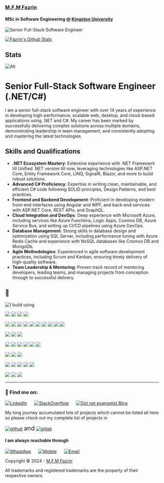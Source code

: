 ### [M.F.M Fazrin](https://nizraf.github.io)
#### MSc in Software Engineering @ [Kingston University](https://www.kingston.ac.uk/)
<p> <img src="https://readme-typing-svg.herokuapp.com?lines=Senior+Full-Stack+Software+Engineer" alt="Senior Full-Stack Software Engineer" /> </p>

[![Fazrin's Github Stats](https://github-readme-stats.vercel.app/api?username=nirzaf&count_private=true&theme=default&show_icons=true)](https://github.com/nirzaf)

## Stats

![Alt](https://repobeats.axiom.co/api/embed/38b63c4514a8a4cd7d1307985af2889c78d67bcc.svg)

# Senior Full-Stack Software Engineer (.NET/C#)

I am a senior full-stack software engineer with over 14 years of experience in developing high-performance, scalable web, desktop, and cloud-based applications using .NET and C#. My career has been marked by successfully delivering complex solutions across multiple domains, demonstrating leadership in team management, and consistently adopting and mastering the latest technologies.

## Skills and Qualifications
- **.NET Ecosystem Mastery**: Extensive experience with .NET Frameowrk till Unified .NET version till now, leveraging technologies like ASP.NET Core, Entity Framework Core, LINQ, SignalR, Blazor, and more to build robust solutions.
- **Advanced C# Proficiency**: Expertise in writing clean, maintainable, and efficient C# code following SOLID principles, Design Patterns, and best practices.
- **Frontend and Backend Development**: Proficient in developing modern front-end interfaces using Angular and WPF, and back-end services with ASP.NET Core, REST APIs, and GraphQL.
- **Cloud Integration and DevOps**: Deep experience with Microsoft Azure, including services like Azure Functions, Logic Apps, Cosmos DB, Azure Service Bus, and setting up CI/CD pipelines using Azure DevOps.
- **Database Management**: Strong skills in database design and optimization using SQL Server, including performance tuning with Azure Redis Cache and experience with NoSQL databases like Cosmos DB and MongoDb.
- **Agile Methodologies**: Experienced in agile software development practices, including Scrum and Kanban, ensuring timely delivery of high-quality software.
- **Team Leadership & Mentoring**: Proven track record of mentoring developers, leading teams, and managing projects from conception through to successful delivery.

## 🚧 
<p><img src="https://readme-typing-svg.herokuapp.com?lines=I+build+using+👇+👇+👇" alt="I build using" /> </p>

![](https://img.shields.io/badge/IDE-Visual%20Studio-informational?style=for-the-badge&logo=visualstudio&logoColor=white&color=0c1000)
![](https://img.shields.io/badge/IDE-Jetbrains%20Rider%20-informational?style=for-the-badge&logo=rider&logoColor=white&color=0c1000)
![](https://img.shields.io/badge/IDE-Jetbrains%20WebStorm-informational?style=for-the-badge&logo=webstorm&logoColor=white&color=0c1000)
![](https://img.shields.io/badge/Ed-Visual%20Studio%20Code-informational?style=for-the-badge&logo=visualstudiocode&logoColor=white&color=0c1000)

![](https://img.shields.io/badge/-C%23-informational?style=for-the-badge&logo=csharp&logoColor=white&color=blue)
![](https://img.shields.io/badge/-TypeScript-informational?style=for-the-badge&logo=typescript&logoColor=white&color=blue)
![](https://img.shields.io/badge/JavaScript-informational?style=for-the-badge&logo=javascript&logoColor=white&color=blue)
![](https://img.shields.io/badge/HTML-informational?style=for-the-badge&logo=html5&logoColor=white&color=blue)
![](https://img.shields.io/badge/CSS-informational?style=for-the-badge&logo=css3&logoColor=white&color=blue)
![](https://img.shields.io/badge/SCSS-informational?style=for-the-badge&logo=sass&logoColor=white&color=blue)
![](https://img.shields.io/badge/SQL-informational?style=for-the-badge&logo=postgresql&logoColor=white&color=blue)
![](https://img.shields.io/badge/JSON-informational?style=for-the-badge&logo=json&logoColor=white&color=blue)
![](https://img.shields.io/badge/XML-informational?style=for-the-badge&logo=xml&logoColor=white&color=blue)
![](https://img.shields.io/badge/Python-informational?style=for-the-badge&logo=python&logoColor=white&color=blue)

![](https://img.shields.io/badge/Framework-.NET-informational?style=for-the-badge&logo=dotnet&logoColor=white&color=red)
![](https://img.shields.io/badge/Framework-Angular-informational?style=for-the-badge&logo=angular&logoColor=white&color=red)
![](https://img.shields.io/badge/Framework-Bootstrap-informational?style=for-the-badge&logo=bootstrap&logoColor=white&color=red)


![](https://img.shields.io/badge/:-Azure%20Functions-informational?style=for-the-badge&logo=microsoftazure&logoColor=white&color=00b859)
![](https://img.shields.io/badge/:-Azure%20DevOps-informational?style=for-the-badge&logo=microsoftazure&logoColor=white&color=00b859)
![](https://img.shields.io/badge/:-Azure%20Pipelines-informational?style=for-the-badge&logo=microsoftazure&logoColor=white&color=00b859)
![](https://img.shields.io/badge/:-Postman-information?style=for-the-badge&logo=postman&logoColor=white&color=color=00b859)
![](https://img.shields.io/badge/:-Insomnia-information?style=for-the-badge&logo=insomnia&logoColor=white&color=color=00b859)
![](https://img.shields.io/badge/:-Resharper-informational?style=for-the-badge&logo=resharper&logoColor=white&color=color=00b859)


![](https://img.shields.io/badge/Cloud-Azure-informational?style=for-the-badge&logo=microsoftazure&logoColor=white&color=skyblue)
![](https://img.shields.io/badge/Cloud-AWS-informational?style=for-the-badge&logo=amazonaws&logoColor=white&color=skyblue)
![](https://img.shields.io/badge/Cloud-GCP-informational?style=for-the-badge&logo=googlecloud&logoColor=white&color=skyblue)


![](https://img.shields.io/badge/DB-SQL%20Server-informational?style=for-the-badge&logo=microsoftsqlserver&logoColor=white&color=00c)
![](https://img.shields.io/badge/DB-MySQL-informational?style=for-the-badge&logo=mysql&logoColor=white&color=00c)
![](https://img.shields.io/badge/DB-MongoDB-informational?style=for-the-badge&logo=mongodb&logoColor=white&color=00c)
![](https://img.shields.io/badge/DB-Redis-informational?style=for-the-badge&logo=redis&logoColor=white&color=00c)
![](https://img.shields.io/badge/DB-CosmosDB-informational?style=for-the-badge&logo=microsoftazure&logoColor=white&color=00c)

![](https://img.shields.io/badge/OS-Windows-informational?style=for-the-badge&logo=windows&logoColor=white&color=blue)
![](https://img.shields.io/badge/OS-Linux-informational?style=for-the-badge&logo=linux&logoColor=white&color=white)
![](https://img.shields.io/badge/OS-MacOS-informational?style=for-the-badge&logo=apple&logoColor=white&color=aqua)

---
### 📢 Find me on:

[![LinkedIn](https://res.cloudinary.com/dcx7eongu/image/upload/v1699643774/linkedin_myduif.svg)](https://www.linkedin.com/in/mfmfazrin/) &nbsp;&nbsp;&nbsp;&nbsp; [![StackOverflow](https://res.cloudinary.com/dcx7eongu/image/upload/v1699643843/stackoverflow_wobsuu.svg)](https://stackoverflow.com/users/9251463/mohamed-farook-mohamed-fazrin) &nbsp;&nbsp;&nbsp;&nbsp; [![Dot net evangelist Blog](https://res.cloudinary.com/dcx7eongu/image/upload/v1699643894/medium_g9m95p.svg)](https://mfmfazrin.medium.com/)

My long journey accumulated lots of projects which cannot be listed all
here\
 so please check out my complete list of projects in

[![github](https://res.cloudinary.com/dcx7eongu/image/upload/c_scale,q_100,w_40/v1699644626/z4ezsbknpycek0m36n9g.png)](https://github.com/nirzaf?tab=repositories) <span style="font-size: 20px;">and</span> [![gitlab](https://res.cloudinary.com/dcx7eongu/image/upload/c_scale,q_100,w_40/v1699644484/gitlab_thchae.png)](https://gitlab.com/users/nirzaf/projects)

#### I am always reachable through 
[![WhastApp](https://res.cloudinary.com/dcx7eongu/image/upload/c_scale,w_40/v1699644931/whatsapp_x6icsj.png)](https://api.whatsapp.com/send?phone=+97433253203&text=Hi,%20I%20contacted%20you%20Through%20your%20website.) &nbsp;&nbsp;&nbsp;&nbsp; [![Mobile](https://res.cloudinary.com/dcx7eongu/image/upload/c_scale,w_40/v1699646020/telephone-call_ui2kxl.png)](tel:+97433253203) &nbsp;&nbsp;&nbsp;&nbsp; [![Email](https://res.cloudinary.com/dcx7eongu/image/upload/c_scale,w_40/v1699645889/email_1_orwg5e.png)](mailto:info@dotnetevangelist.net)

Copyright © 2024 - [M.F.M Fazrin](https://nirzaf.github.io)

All trademarks and registered trademarks are the property of their
respective owners.
